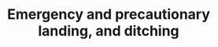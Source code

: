 ---
learningObjectiveId: "071.02.10"
parentId: "071.02"
title: Emergency and precautionary landing, and ditching
---